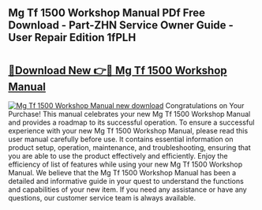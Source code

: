 ## Mg Tf 1500 Workshop Manual PDf Free Download - Part-ZHN Service Owner Guide - User Repair Edition 1fPLH

# <h2><a href="http://bc76607.oget.top/?id=Mg+Tf+1500+Workshop+Manual">🔗Download New 👉🔴 Mg Tf 1500 Workshop Manual</a></h2>

[![Mg Tf 1500 Workshop Manual new download](https://i.imgur.com/5g1atiW.png)](http://bc76607.oget.top/?id=Mg+Tf+1500+Workshop+Manual)
Congratulations on Your Purchase! This manual celebrates your new Mg Tf 1500 Workshop Manual and provides a roadmap to its successful operation. To ensure a successful experience with your new Mg Tf 1500 Workshop Manual, please read this user manual carefully before use. It contains essential information on product setup, operation, maintenance, and troubleshooting, ensuring that you are able to use the product effectively and efficiently. Enjoy the efficiency of list of features while using your new Mg Tf 1500 Workshop Manual. We believe that the Mg Tf 1500 Workshop Manual has been a detailed and informative guide in your quest to understand the functions and capabilities of your new item. If you need any assistance or have any questions, our customer service team is always available.
